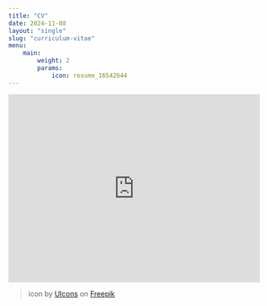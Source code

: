 ```yaml
---
title: "CV"
date: 2024-11-08
layout: "single"
slug: "curriculum-vitae"
menu:
    main:
        weight: 2
        params: 
            icon: resume_16542644
---
```


<embed src="https://drive.google.com/file/d/14nnMuFqk1JdIdYefVlxn4M5fjpwA9MsC/preview" width="500" height="375">

> icon by [UIcons](https://freepik.com/icon/resume_16542644#fromView=search&page=1&position=1&uuid=01af8039-1b43-44e7-aff0-905c920bdba3) on [Freepik](https://freepik.com/)